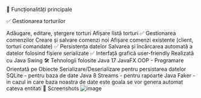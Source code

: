 🍰 Funcționalități principale

✅ Gestionarea torturilor

Adăugare, editare, ștergere torturi
Afișare listă torturi
✅ Gestionarea comenzilor
Creare și salvare comenzi noi
Afișare comenzi existente (client, torturi comandate)
✅ Persistența datelor
Salvarea și încărcarea automată a datelor folosind fișiere serializate
✅ Interfață grafică user-friendly
Realizată cu Java Swing
🛠️ Tehnologii folosite
Java 17
JavaFX
OOP - Programare Orientată pe Obiecte
Serializare/Deserializare pentru persistarea datelor
SQLite - pentru baza de date
Java 8 Streams - pentru rapoarte
Java Faker - in cazul in care baza noastra de date este goala se vor genera automat cateva entitati
📸 Screenshots
![image](https://github.com/user-attachments/assets/76687d19-7016-47be-ba68-4ebc5bc0f935)
